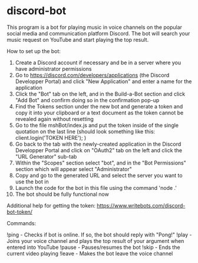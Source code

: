 # discord-bot

This program is a bot for playing music in voice channels on the popular social media and communication platform Discord. The bot will search your music request on YouTube and start playing the top result.

How to set up the bot:

1. Create a Discord account if necessary and be in a server where you have administrator permissions
2. Go to https://discord.com/developers/applications (the Discord Developper Portal) and click "New Application" and enter a name for the application
3. Click the "Bot" tab on the left, and in the Build-a-Bot section and click "Add Bot" and confirm doing so in the confirmation pop-up
4. Find the Tokens section under the new bot and generate a token and copy it into your clipboard or a text document as the token cannot be revealed again without resetting
5. Go to the file mshBot/index.js and put the token inside of the single quotation on the last line (should look something like this: client.login('TOKEN HERE'); )
6. Go back to the tab with the newly-created application in the Discord Developper Portal and click on "OAuth2" tab on the left and click the "URL Generator" sub-tab
7. Within the "Scopes" section select "bot", and in the "Bot Permissions" section which will appear select "Administrator"
8. Copy and go to the generated URL and select the server you want to use the bot in
9. Launch the code for the bot in this file using the command 'node .'
10. The bot should be fully functional now

Additional help for getting the token: https://www.writebots.com/discord-bot-token/

Commands:

!ping - Checks if bot is online. If so, the bot should reply with "Pong!"
!play - Joins your voice channel and plays the top result of your argument when entered into YouTube
!pause - Pauses/resumes the bot
!skip - Ends the current video playing
!leave - Makes the bot leave the voice channel
